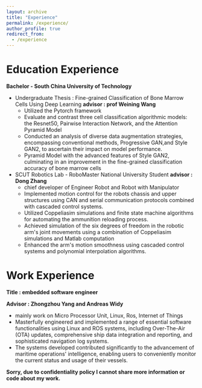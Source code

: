 ```yaml
---
layout: archive
title: "Experience"
permalink: /experience/
author_profile: true
redirect_from:
  - /experience
---
```


Education Experience
====================
**Bachelor - South China University of Technology**
- Undergraduate Thesis : Fine-grained Classification of Bone Marrow Cells Using Deep Learning
**advisor : prof Weining Wang**
    - Utilized the Pytorch framework
    - Evaluate and contrast three cell classification algorithmic models: the Resnet50, Pairwise Interaction Network, and the Attention Pyramid Model
    - Conducted an analysis of diverse data augmentation strategies, encompassing conventional methods, Progressive GAN,and Style GAN2, to ascertain their impact on model performance.
    - Pyramid Model with the advanced features of Style GAN2, culminating in an improvement in the fine-grained classification accuracy of bone marrow cells
- SCUT Robotics Lab - RoboMaster National University Student 
**advisor : Dong Zhang**
    - chief developer of Engineer Robot and Robot with Manipulator
    - Implemented motion control for the robots chassis and upper structures using CAN and serial communication protocols combined with cascaded control systems.
    - Utilized Coppeliasim simulations and finite state machine algorithms for automating the ammunition reloading process.
    -  Achieved simulation of the six degrees of freedom in the robotic arm's joint movements using a combination of Coppeliasim simulations and Matlab computation
    - Enhanced the arm's motion smoothness using cascaded control systems and polynomial interpolation algorithms.

Work Experience
===============
**Title : embedded software engineer**

**Advisor : Zhongzhou Yang and Andreas Widy**
- mainly work on Micro Processor Unit, Linux, Ros, Internet of Things
- Masterfully engineered and implemented a range of essential software functionalities using Linux and ROS systems,
including Over-The-Air (OTA) updates, comprehensive ship data integration and reporting, and sophisticated navigation log systems.
- The systems developed contributed significantly to the advancement of maritime operations' intelligence, enabling users to conveniently monitor the current status and usage of their vessels.

**Sorry, due to confidentiality policy I cannot share more information or code about my work.**
